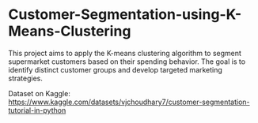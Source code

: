 # Customer-Segmentation-using-K-Means-Clustering
This project aims to apply the K-means clustering algorithm to segment supermarket customers based on their spending behavior. The goal is to identify distinct customer groups and develop targeted marketing strategies.

Dataset on Kaggle: https://www.kaggle.com/datasets/vjchoudhary7/customer-segmentation-tutorial-in-python

